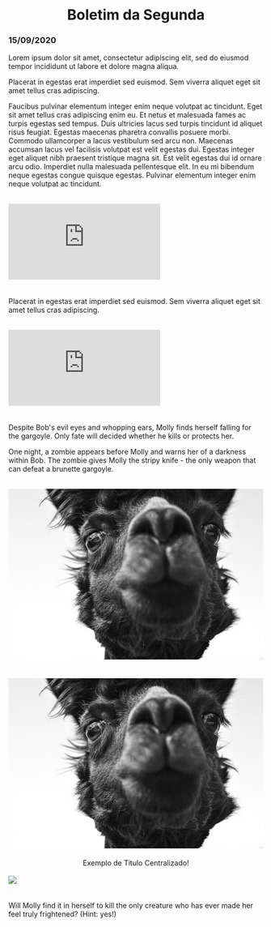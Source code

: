 <center><h1>Boletim da Segunda</h1></center>
<h3>15/09/2020</h3>

Lorem ipsum dolor sit amet, consectetur adipiscing elit, sed do eiusmod tempor incididunt ut labore et dolore magna aliqua. 

Placerat in egestas erat imperdiet sed euismod. Sem viverra aliquet eget sit amet tellus cras adipiscing. 

Faucibus pulvinar elementum integer enim neque volutpat ac tincidunt. Eget sit amet tellus cras adipiscing enim eu. Et netus et malesuada fames ac turpis egestas sed tempus. Duis ultricies lacus sed turpis tincidunt id aliquet risus feugiat. Egestas maecenas pharetra convallis posuere morbi. Commodo ullamcorper a lacus vestibulum sed arcu non. Maecenas accumsan lacus vel facilisis volutpat est velit egestas dui. Egestas integer eget aliquet nibh praesent tristique magna sit. Est velit egestas dui id ornare arcu odio. Imperdiet nulla malesuada pellentesque elit. In eu mi bibendum neque egestas congue quisque egestas. Pulvinar elementum integer enim neque volutpat ac tincidunt.

<br>
<div class="containerVideo">
  <iframe class="responsive-iframe-Video" src="https://www.youtube.com/embed/bE_GEa9BYME" frameborder="0" allow="accelerometer; autoplay; encrypted-media; gyroscope; picture-in-picture" allowfullscreen></iframe>
</div>
<br>

Placerat in egestas erat imperdiet sed euismod. Sem viverra aliquet eget sit amet tellus cras adipiscing. 

<br>
<div class="containerVideo">
  <iframe class="responsive-iframe-Video" src="https://www.youtube.com/embed/bE_GEa9BYME" frameborder="0" allow="accelerometer; autoplay; encrypted-media; gyroscope; picture-in-picture" allowfullscreen></iframe>
</div>
<br>

Despite Bob's evil eyes and whopping ears, Molly finds herself falling for the gargoyle. Only fate will decided whether he kills or protects her.

One night, a zombie appears before Molly and warns her of a darkness within Bob. The zombie gives Molly the stripy knife - the only weapon that can defeat a brunette gargoyle.

<br>
<div class="img-config">
  <img class="img-config" src="https://raw.githubusercontent.com/CuidaApp/images-upload/master/img-boletim/img01.jpg">
</div>
<br>

<br>
<div class="img-config">
  <img class="img-config" src="https://raw.githubusercontent.com/CuidaApp/images-upload/master/img-boletim/img01.jpg">
</div>
<br>

<center>Exemplo de Titulo Centralizado!</center>

<br>
<div class="img-config">
  <img class="img-config" src="https://img.elo7.com.br/product/main/29926C6/fundo-fotografico-em-tecido-paisagem-2-60x1-50m-newborn.jpg">
</div>
<br>

Will Molly find it in herself to kill the only creature who has ever made her feel truly frightened? (Hint: yes!)

